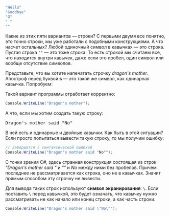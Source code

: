 
```cs
"Hello"
"Goodbye"
"G"
" "
""
```

Какие из этих пяти вариантов — строки? С первыми двумя все понятно, это точно строки, мы уже работали с подобными конструкциями. А что насчет остальных? Любой одиночный символ в кавычках — это строка. Пустая строка `""` — это тоже строка. То есть строкой мы считаем всё, что находится внутри кавычек, даже если это пробел, один символ или вообще отсутствие символов.

Представьте, что вы хотите напечатать строчку *dragon's mother*. Апостроф перед буквой **s** — это такой же символ, как одинарная кавычка. Попробуем:

Такой вариант программы отработает корректно:

```cs
Console.WriteLine("Dragon's mother");
```

А что, если мы хотим создать такую строку:

<pre class='hexlet-basics-output'>
Dragon's mother said "No"
</pre>

В ней есть и одинарные и двойные кавычки. Как быть в этой ситуации? Если просто попытаться вывести такую строку, то мы получим ошибку:

```cs
// Завершится с синтаксической ошибкой
Console.WriteLine("Dragon's mother said "No"");
```

С точки зрения C#, здесь странная конструкция состоящая из строк *"Dragon's mother said "* и *""* и *No* между ними без пробелов. Причем последнее не рассматривается как строка, оно не в кавычках. Значит прямым способом эту строчку не вывести.

Для вывода таких строк используют **символ экранирования**: `\`. Если поставить `\` перед кавычкой, это будет означать, что кавычку нужно рассматривать не как начало или конец строки, а как часть строки.

```cs
Console.WriteLine("Dragon's mother said \"No\"");
```
